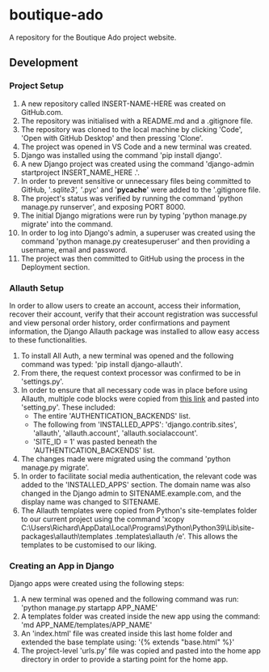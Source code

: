 # boutique-ado
A repository for the Boutique Ado project website.


## Development

### Project Setup

1.  A new repository called INSERT-NAME-HERE was created on GitHub.com.
2.  The repository was initialised with a README.md and a .gitignore file. 
3.  The repository was cloned to the local machine by clicking 'Code', 'Open with GitHub Desktop' and then pressing 'Clone'.
4.  The project was opened in VS Code and a new terminal was created.
5.  Django was installed using the command 'pip install django'.
6.  A new Django project was created using the command 'django-admin startproject INSERT_NAME_HERE .'.
7.  In order to prevent sensitive or unnecessary files being committed to GitHub, '*.sqlite3', '*.pyc' and '__pycache__' were added to the '.gitignore file.
8.  The project's status was verified by running the command 'python manage.py runserver', and exposing PORT 8000.
9.  The initial Django migrations were run by typing 'python manage.py migrate' into the command.
10. In order to log into Django's admin, a superuser was created using the command 'python manage.py createsuperuser' and then providing a username, email and password.
11. The project was then committed to GitHub using the process in the Deployment section.

### Allauth Setup

In order to allow users to create an account, access their information, recover their account, verify that their account registration was successful and view personal order history, order confirmations and payment information, the Django Allauth package was installed to allow easy access to these functionalities.

1. To install All Auth, a new terminal was opened and the following command was typed: 'pip install django-allauth'.
2. From there, the request context processor was confirmed to be in 'settings.py'.
3. In order to ensure that all necessary code was in place before using Allauth, multiple code blocks were copied from [this link](https://django-allauth.readthedocs.io/en/latest/installation.html) and pasted into 'setting,py'. These included:
    -   The entire 'AUTHENTICATION_BACKENDS' list.
    -   The following from 'INSTALLED_APPS': 'django.contrib.sites', 'allauth', 'allauth.account', 'allauth.socialaccount'.
    -   'SITE_ID = 1' was pasted beneath the 'AUTHENTICATION_BACKENDS' list.
4. The changes made were migrated using the command 'python manage.py migrate'.
5. In order to facilitate social media authentication, the relevant code was added to the 'INSTALLED_APPS' section. The domain name was also changed in the Django admin to SITENAME.example.com, and the display name was changed to SITENAME.
6. The Allauth templates were copied from Python's site-templates folder to our current project using the command 'xcopy C:\Users\Richard\AppData\Local\Programs\Python\Python39\Lib\site-packages\allauth\templates .templates\allauth /e'. This allows the templates to be customised to our liking.

### Creating an App in Django

Django apps were created using the following steps:

1.  A new terminal was opened and the following command was run: 'python manage.py startapp APP_NAME'
2.  A templates folder was created inside the new app using the command: 'md APP_NAME/templates/APP_NAME'
3.  An 'index.html' file was created inside this last home folder and extended the base template using: '{% extends "base.html" %}'
4.  The project-level 'urls.py' file was copied and pasted into the home app directory in order to provide a starting point for the home app.